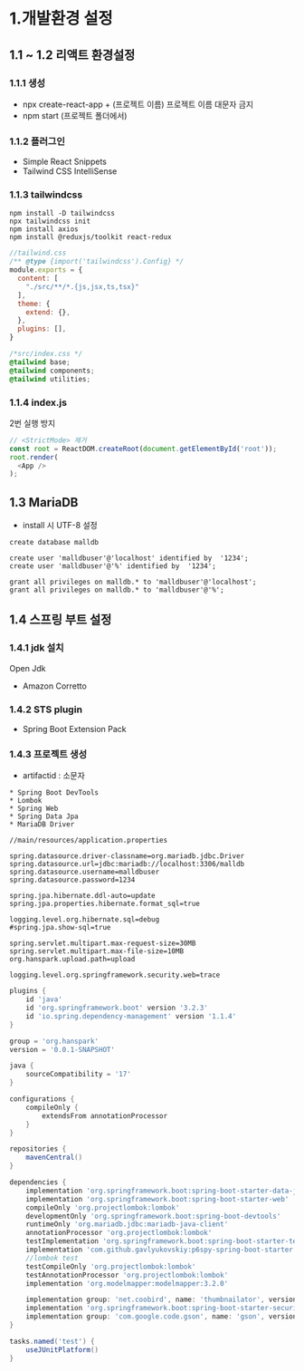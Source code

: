 # 1.개발환경 설정

## 1.1 ~ 1.2 리액트 환경설정
### 1.1.1 생성
* npx create-react-app +  (프로젝트 이름)
   프로젝트 이름 대문자 금지
 * npm start (프로젝트 폴더에서)

### 1.1.2 플러그인
*  Simple React Snippets
* Tailwind CSS IntelliSense

### 1.1.3  tailwindcss
```
npm install -D tailwindcss
npx tailwindcss init
npm install axios
npm install @reduxjs/toolkit react-redux
```

```javascript
//tailwind.css 
/** @type {import('tailwindcss').Config} */
module.exports = {
  content: [
    "./src/**/*.{js,jsx,ts,tsx}"
  ],
  theme: {
    extend: {},
  },
  plugins: [],
}
```
```css
/*src/index.css */
@tailwind base;
@tailwind components;
@tailwind utilities;
```
### 1.1.4 index.js
2번 실행 방지
```javascript
// <StrictMode> 제거
const root = ReactDOM.createRoot(document.getElementById('root'));
root.render(
  <App />
);
```

## 1.3 MariaDB
* install 시 UTF-8  설정

```oracle
create database malldb

create user 'malldbuser'@'localhost' identified by  '1234';
create user 'malldbuser'@'%' identified by  '1234';

grant all privileges on malldb.* to 'malldbuser'@'localhost';
grant all privileges on malldb.* to 'malldbuser'@'%';
```

## 1.4 스프링 부트 설정
### 1.4.1 jdk 설치 
Open Jdk
* Amazon Corretto

### 1.4.2 STS   plugin
* Spring Boot Extension Pack

### 1.4.3  프로젝트 생성
* artifactid : 소문자

```
* Spring Boot DevTools
* Lombok
* Spring Web
* Spring Data Jpa
* MariaDB Driver
```

```properties
//main/resources/application.properties

spring.datasource.driver-classname=org.mariadb.jdbc.Driver
spring.datasource.url=jdbc:mariadb://localhost:3306/malldb
spring.datasource.username=malldbuser
spring.datasource.password=1234

spring.jpa.hibernate.ddl-auto=update
spring.jpa.properties.hibernate.format_sql=true

logging.level.org.hibernate.sql=debug
#spring.jpa.show-sql=true

spring.servlet.multipart.max-request-size=30MB
spring.servlet.multipart.max-file-size=10MB
org.hanspark.upload.path=upload

logging.level.org.springframework.security.web=trace

```

```gradle
plugins {
	id 'java'
	id 'org.springframework.boot' version '3.2.3'
	id 'io.spring.dependency-management' version '1.1.4'
}

group = 'org.hanspark'
version = '0.0.1-SNAPSHOT'

java {
	sourceCompatibility = '17'
}

configurations {
	compileOnly {
		extendsFrom annotationProcessor
	}
}

repositories {
	mavenCentral()
}

dependencies {
	implementation 'org.springframework.boot:spring-boot-starter-data-jpa'
	implementation 'org.springframework.boot:spring-boot-starter-web'
	compileOnly 'org.projectlombok:lombok'
	developmentOnly 'org.springframework.boot:spring-boot-devtools'
	runtimeOnly 'org.mariadb.jdbc:mariadb-java-client'
	annotationProcessor 'org.projectlombok:lombok'
	testImplementation 'org.springframework.boot:spring-boot-starter-test'
	implementation 'com.github.gavlyukovskiy:p6spy-spring-boot-starter:1.9.1'
	//lombok test
	testCompileOnly 'org.projectlombok:lombok'
	testAnnotationProcessor 'org.projectlombok:lombok'
	implementation 'org.modelmapper:modelmapper:3.2.0'

	implementation group: 'net.coobird', name: 'thumbnailator', version: '0.4.20'
	implementation 'org.springframework.boot:spring-boot-starter-security'
	implementation group: 'com.google.code.gson', name: 'gson', version: '2.10.1'
}

tasks.named('test') {
	useJUnitPlatform()
}


```

